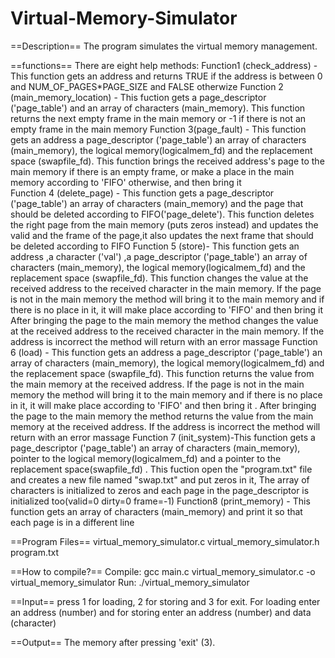 # Virtual-Memory-Simulator


==Description==
The program simulates the virtual memory management.  

==functions==
There are eight help methods:
Function1 (check_address) - This function gets an address and returns TRUE if the address is between 0 and NUM_OF_PAGES*PAGE_SIZE and FALSE otherwize
Function 2 (main_memory_location) - This fuction gets a page_descriptor ('page_table') and an array of characters (main_memory). This function returns the next empty frame in the main memory or -1 if there is not an empty frame in the main memory
Function 3(page_fault) - This function gets an address a page_descriptor ('page_table') an array of characters (main_memory), the logical memory(logicalmem_fd) and the replacement space (swapfile_fd). This function brings the received address's page to the main memory if there is an empty frame, or make a place in the main memory according to 'FIFO' otherwise, and then bring it  
Function 4 (delete_page) - This function gets a page_descriptor ('page_table') an array of characters (main_memory) and the page that should be deleted according to FIFO('page_delete'). This function deletes the right page from the main memory (puts zeros instead) and updates the valid and the frame of the page,it also updates the next frame that should be deleted according to FIFO
Function 5 (store)- This function gets an address ,a character ('val') ,a page_descriptor ('page_table') an array of characters (main_memory), the logical memory(logicalmem_fd) and the replacement space (swapfile_fd).
This function changes the value at the received address to the received character in the main memory. If the page is not in the main memory the method will bring it to the main memory and if there is no place in it, it will make place according to 'FIFO' and then bring it 
After bringing the page to the main memory the method changes the value at the received address to the received character in the main memory. If the address is incorrect the method will return with an error massage
Function 6 (load) - This function gets an address a page_descriptor ('page_table') an array of characters (main_memory), the logical memory(logicalmem_fd) and the replacement space (swapfile_fd).
 This function returns the value from the main memory at the received address. If the page is not in the main memory the method will bring it to the main memory and if there is no place in it, it will make place according to 'FIFO' and then bring it . After bringing the page to the main memory the method returns the value from the main memory at the received address. If the address is incorrect the method will return with an error massage 
 Function 7 (init_system)-This function gets a page_descriptor ('page_table') an array of characters (main_memory), pointer to the logical memory(logicalmem_fd) and a pointer to the replacement space(swapfile_fd) . This fuction open the "program.txt" file and creates a new file named "swap.txt" and put zeros in it, The array of characters is initialized to zeros and each page in the page_descriptor is initialized too(valid=0 dirty=0 frame=-1)
Function8 (print_memory) - This function gets an array of characters (main_memory) and print it so that each page is in a different line

==Program Files==
virtual_memory_simulator.c
virtual_memory_simulator.h
program.txt


==How to compile?==
Compile: gcc main.c virtual_memory_simulator.c -o virtual_memory_simulator
Run: ./virtual_memory_simulator

==Input==
press 1 for loading, 2 for storing and 3 for exit. For loading enter an address (number) and for storing enter an address (number) and data (character)  

==Output==
The memory after pressing 'exit' (3).
